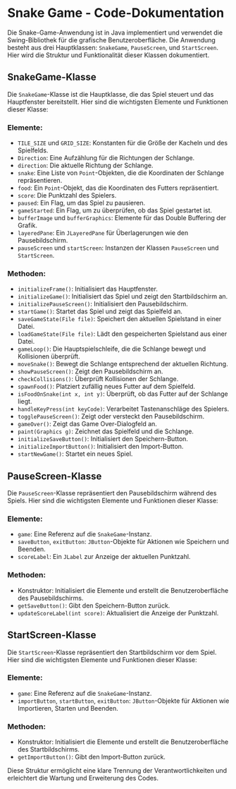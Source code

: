 # Snake Game - Code-Dokumentation

Die Snake-Game-Anwendung ist in Java implementiert und verwendet die Swing-Bibliothek für die grafische Benutzeroberfläche. Die Anwendung besteht aus drei Hauptklassen: `SnakeGame`, `PauseScreen`, und `StartScreen`. Hier wird die Struktur und Funktionalität dieser Klassen dokumentiert.

## SnakeGame-Klasse

Die `SnakeGame`-Klasse ist die Hauptklasse, die das Spiel steuert und das Hauptfenster bereitstellt. Hier sind die wichtigsten Elemente und Funktionen dieser Klasse:

### Elemente:

- `TILE_SIZE` und `GRID_SIZE`: Konstanten für die Größe der Kacheln und des Spielfelds.
- `Direction`: Eine Aufzählung für die Richtungen der Schlange.
- `direction`: Die aktuelle Richtung der Schlange.
- `snake`: Eine Liste von `Point`-Objekten, die die Koordinaten der Schlange repräsentieren.
- `food`: Ein `Point`-Objekt, das die Koordinaten des Futters repräsentiert.
- `score`: Die Punktzahl des Spielers.
- `paused`: Ein Flag, um das Spiel zu pausieren.
- `gameStarted`: Ein Flag, um zu überprüfen, ob das Spiel gestartet ist.
- `bufferImage` und `bufferGraphics`: Elemente für das Double Buffering der Grafik.
- `layeredPane`: Ein `JLayeredPane` für Überlagerungen wie den Pausebildschirm.
- `pauseScreen` und `startScreen`: Instanzen der Klassen `PauseScreen` und `StartScreen`.

### Methoden:

- `initializeFrame()`: Initialisiert das Hauptfenster.
- `initializeGame()`: Initialisiert das Spiel und zeigt den Startbildschirm an.
- `initializePauseScreen()`: Initialisiert den Pausebildschirm.
- `startGame()`: Startet das Spiel und zeigt das Spielfeld an.
- `saveGameState(File file)`: Speichert den aktuellen Spielstand in einer Datei.
- `loadGameState(File file)`: Lädt den gespeicherten Spielstand aus einer Datei.
- `gameLoop()`: Die Hauptspielschleife, die die Schlange bewegt und Kollisionen überprüft.
- `moveSnake()`: Bewegt die Schlange entsprechend der aktuellen Richtung.
- `showPauseScreen()`: Zeigt den Pausebildschirm an.
- `checkCollisions()`: Überprüft Kollisionen der Schlange.
- `spawnFood()`: Platziert zufällig neues Futter auf dem Spielfeld.
- `isFoodOnSnake(int x, int y)`: Überprüft, ob das Futter auf der Schlange liegt.
- `handleKeyPress(int keyCode)`: Verarbeitet Tastenanschläge des Spielers.
- `togglePauseScreen()`: Zeigt oder versteckt den Pausebildschirm.
- `gameOver()`: Zeigt das Game Over-Dialogfeld an.
- `paint(Graphics g)`: Zeichnet das Spielfeld und die Schlange.
- `initializeSaveButton()`: Initialisiert den Speichern-Button.
- `initializeImportButton()`: Initialisiert den Import-Button.
- `startNewGame()`: Startet ein neues Spiel.

## PauseScreen-Klasse

Die `PauseScreen`-Klasse repräsentiert den Pausebildschirm während des Spiels. Hier sind die wichtigsten Elemente und Funktionen dieser Klasse:

### Elemente:

- `game`: Eine Referenz auf die `SnakeGame`-Instanz.
- `saveButton`, `exitButton`: `JButton`-Objekte für Aktionen wie Speichern und Beenden.
- `scoreLabel`: Ein `JLabel` zur Anzeige der aktuellen Punktzahl.

### Methoden:

- Konstruktor: Initialisiert die Elemente und erstellt die Benutzeroberfläche des Pausebildschirms.
- `getSaveButton()`: Gibt den Speichern-Button zurück.
- `updateScoreLabel(int score)`: Aktualisiert die Anzeige der Punktzahl.

## StartScreen-Klasse

Die `StartScreen`-Klasse repräsentiert den Startbildschirm vor dem Spiel. Hier sind die wichtigsten Elemente und Funktionen dieser Klasse:

### Elemente:

- `game`: Eine Referenz auf die `SnakeGame`-Instanz.
- `importButton`, `startButton`, `exitButton`: `JButton`-Objekte für Aktionen wie Importieren, Starten und Beenden.

### Methoden:

- Konstruktor: Initialisiert die Elemente und erstellt die Benutzeroberfläche des Startbildschirms.
- `getImportButton()`: Gibt den Import-Button zurück.

Diese Struktur ermöglicht eine klare Trennung der Verantwortlichkeiten und erleichtert die Wartung und Erweiterung des Codes.